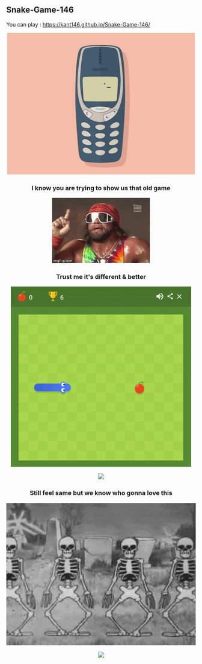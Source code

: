 ## Snake-Game-146

You can play : https://kant146.github.io/Snake-Game-146/
<p align="center"><img src="CZ3RHh5.gif"></p>
<h3 align="center" >I know you are trying to show us that old game </h3>
<p align="center"><img src="3QjW.gif"></p>
<h3 align="center" >Trust me it's different & better </h3>
<p align="center"><img src="giphy.gif"></p>
<p align="center"><img src="giphy (1).gif"></p>
<h3 align="center" >Still feel same but we know who gonna love this </h3>
<p align="center"><img src="1497533116-not-dead.gif"></p>
<p align="center"><img src="tenor.0.gif"></p>
